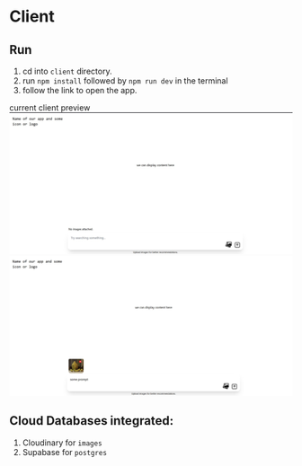 # Client
## Run
1. cd into `client` directory.
2. run `npm install` followed by `npm run dev` in the terminal
3. follow the link to open the app.

current client preview
![screenshot1](stock/proto-1.jpg)
![screenshot1](stock/proto-2.jpg)


## Cloud Databases integrated: 
1. Cloudinary for `images`
2. Supabase for `postgres`


